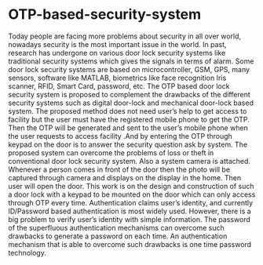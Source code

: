 # OTP-based-security-system
Today people are facing more problems about security in all over world, nowadays security is the most important issue in the world. In past, research has undergone on various door lock security systems like traditional security systems which gives the signals in terms of alarm. Some door lock security systems are based on microcontroller, GSM, GPS, many sensors, software like MATLAB, biometrics like face recognition Iris scanner, RFID, Smart Card, password, etc. The OTP based door lock security system is proposed to complement the drawbacks of the different security systems such as digital door-lock and mechanical door-lock based system. The proposed method does not need user’s help to get access to facility but the user must have the registered mobile phone to get the OTP. Then the OTP will be generated and sent to the user’s mobile phone when the user requests to access facility .And by entering the OTP through keypad on the door is to answer the security question ask by system. The proposed system can overcome the problems of loss or theft in conventional door lock security system. Also a system camera is attached. Whenever a person comes in front of the door then the photo will be captured through camera and displays on the display in the home. Then user will open the door. This work is on the design and construction of such a door lock with a keypad to be mounted on the door which can only access through OTP every time. Authentication claims user’s identity, and currently ID/Password based authentication is most widely used. However, there is a big problem to verify user’s identity with simple information. The password of the superfluous authentication mechanisms can overcome such drawbacks to generate a password on each time. An authentication mechanism that is able to overcome such drawbacks is one time password technology. 
